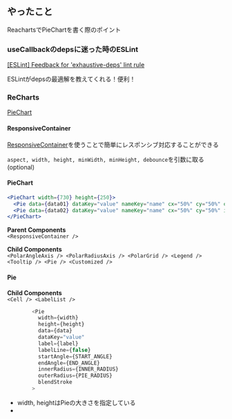 ## やったこと
ReachartsでPieChartを書く際のポイント

### useCallbackのdepsに迷った時のESLint
[[ESLint] Feedback for 'exhaustive-deps' lint rule](https://github.com/facebook/react/issues/14920)  

 ESLintがdepsの最適解を教えてくれる！便利！
 
### ReCharts
 [PieChart](https://recharts.org/en-US/api/PieChart)  
 
#### ResponsiveContainer
 [ResponsiveContainer](https://recharts.org/en-US/api/ResponsiveContainer)を使うことで簡単にレスポンシブ対応することができる

`aspect, width, height, minWidth, minHeight, debounce`を引数に取る (optional)  

#### PieChart
```jsx
<PieChart width={730} height={250}>
  <Pie data={data01} dataKey="value" nameKey="name" cx="50%" cy="50%" outerRadius={50} fill="#8884d8" />
  <Pie data={data02} dataKey="value" nameKey="name" cx="50%" cy="50%" innerRadius={60} outerRadius={80} fill="#82ca9d" label />
</PieChart>
```

**Parent Components**  
`<ResponsiveContainer />`  

**Child Components**  
`<PolarAngleAxis /> <PolarRadiusAxis /> <PolarGrid /> <Legend /> <Tooltip /> <Pie /> <Customized />`  

#### Pie
**Child Components**  
`<Cell /> <LabelList />`  

```ts
        <Pie
          width={width}
          height={height}
          data={data}
          dataKey="value"
          label={label}
          labelLine={false}
          startAngle={START_ANGLE}
          endAngle={END_ANGLE}
          innerRadius={INNER_RADIUS}
          outerRadius={PIE_RADIUS}
          blendStroke
        >
```

- width, heightはPieの大きさを指定している  
- 





